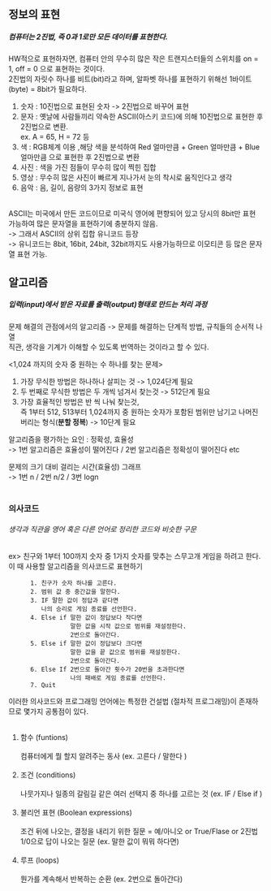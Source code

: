 ## 정보의 표현   
##### 컴퓨터는 2진법, 즉 0과 1로만 모든 데이터를 표현한다.    
HW적으로 표현하자면, 컴퓨터 안의 무수히 많은 작은 트랜지스터들의 스위치를 on = 1, off = 0 으로 표현하는 것이다.  
2진법의 자릿수 하나를 비트(bit)라고 하며, 알파벳 하나를 표현하기 위해선 1바이트(byte) = 8bit가 필요하다.
</br>
1. 숫자 : 10진법으로 표현된 숫자 -> 2진법으로 바꾸어 표현   
2. 문자 : 옛날에 사람들끼리 약속한 ASCII(아스키 코드)에 의해 10진법으로 표현한 후 2진법으로 변환.   
ex. A = 65, H = 72 등
3. 색 : RGB체계 이용 ,해당 색을 분석하여 Red 얼마만큼 + Green 얼마만큼 + Blue 얼마만큼 으로 표현한 후 2진법으로 변환
4. 사진 : 색을 가진 점들이 무수히 많이 찍힌 집합
5. 영상 : 무수히 많은 사진이 빠르게 지나가서 눈의 착시로 움직인다고 생각
6. 음악 : 음, 길이, 음량의 3가지 정보로 표현   
</br>  
ASCII는 미국에서 만든 코드이므로 미국식 영어에 편향되어 있고 당시의 8bit만 표현 가능하여 많은 문자열을 표현하기에 충분하지 않음.   </br>
-> 그래서 ASCII의 상위 집합 유니코드 등장     </br>  
-> 유니코드는 8bit, 16bit, 24bit, 32bit까지도 사용가능하므로 이모티콘 등 많은 문자열 표현 가능.   
</br>   

## 알고리즘   
##### 입력(input)에서 받은 자료를 출력(output)형태로 만드는 **처리 과정**
문제 해결의 관점에서의 알고리즘 -> 문제를 해결하는 단계적 방법, 규칙들의 순서적 나열   
직관, 생각을 기계가 이해할 수 있도록 번역하는 것이라고 할 수 있다.    

<1,024 까지의 숫자 중 원하는 수 하나를 찾는 문제>   
1. 가장 무식한 방법은 하나하나 살피는 것 -> 1,024단계 필요   
2. 두 번째로 무식한 방법은 두 개씩 넘겨서 찾는것 -> 512단계 필요
3. 가장 효율적인 방법은 반 씩 나눠 찾는것,    
즉 1부터 512, 513부터 1,024까지 중 원하는 숫자가 포함된 범위만 남기고 나머진 버리는 형식(**분할 정복**) -> 10단계 필요   

알고리즘을 평가하는 요인 : 정확성, 효율성   
-> 1번 알고리즘은 효율성이 떨어진다 / 2번 알고리즘은 정확성이 떨어진다 etc   

문제의 크기 대비 걸리는 시간(효율성) 그래프    
-> 1번 n   / 2번 n/2    / 3번 logn   
</br>   
### 의사코드   
###### 생각과 직관을 영어 혹은 다른 언어로 정리한 코드와 비슷한 구문   
ex> 친구와 1부터 100까지 숫자 중 1가지 숫자를 맞추는 스무고개 게임을 하려고 한다. 이 때 사용할 알고리즘을 의사코드로 표현하기  

          1. 친구가 숫자 하나를 고른다.
          2. 범위 값 중 중간값을 말한다.
          3. IF 말한 값이 정답과 같다면
             나의 승리로 게임 종료를 선언한다.
          4. Else if 말한 값이 정답보다 작다면
                     말한 값을 시작 값으로 범위를 재설정한다.
                     2번으로 돌아간다.
          5. Else if 말한 값이 정답보다 크다면
                     말한 값을 끝 값으로 범위를 재설정한다.
                     2번으로 돌아간다.
          6. Else If 2번으로 돌아간 횟수가 20번을 초과한다면
                     나의 패배로 게임 종료를 선언한다.
          7. Quit
    
이러한 의사코드와 프로그래밍 언어에는 특정한 건설법 (절차적 프로그래밍)이 존재하므로 몇가지 공통점이 있다.        
   </br>   
1. 함수 (funtions)        </br>   
컴퓨터에게 뭘 할지 알려주는 동사   (ex. 고른다 / 말한다 )   </br>      </br>   
2. 조건 (conditions)        </br>   
나뭇가지나 일종의 갈림길 같은 여러 선택지 중 하나를 고르는 것 (ex. IF / Else if )     </br>      </br>   
3. 불리언 표현 (Boolean expressions)         </br>   
조건 뒤에 나오는, 결정을 내리기 위한 질문 = 예/아니오 or True/Flase or 2진법 1/0으로 답이 나오는 질문 (ex. 말한 값이 뭐뭐 하다면)   </br>      </br>   
4. 루프 (loops)        </br>   
뭔가를 계속해서 반복하는 순환 (ex. 2번으로 돌아간다)       </br>      </br>     

